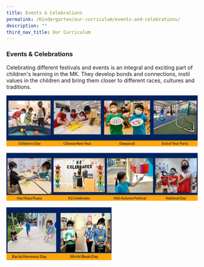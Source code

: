 ```yaml
---
title: Events & Celebrations
permalink: /Kindergarten/our-curriculum/events-and-celebrations/
description: ""
third_nav_title: Our Curriculum
---
```

### Events & Celebrations 

Celebrating different festivals and events is an integral and exciting part of children's learning in the MK. They develop bonds and connections, instil values in the children and bring them closer to different races, cultures and traditions.

![](/images/MK/celebrations%201.jpg)

![](/images/MK/celebrations%202.jpg)

<img src="/images/MK/celebrations%203.jpg" 
     style="width:55%" align = left>